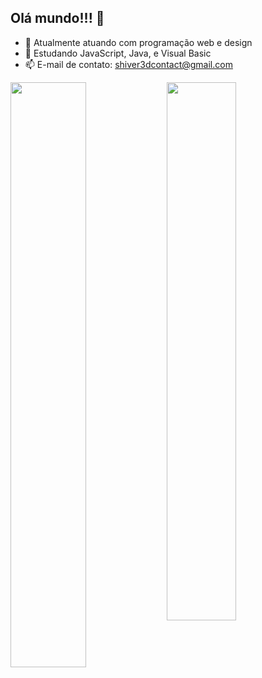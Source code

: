 ## Olá mundo!!! 👋

- 🔭 Atualmente atuando com programação web e design
- 🌱 Estudando JavaScript, Java, e Visual Basic
- 📫 E-mail de contato: shiver3dcontact@gmail.com

<div>
<a href="https://github.com/Shiver3d/github-readme-stats">
  <img width=49% align="left" src="https://github-readme-stats.vercel.app/api?username=Shiver3d&show_icons=true&theme=holi" />
</a>
<a href="https://github.com/Shiver3d/convoychat">
  <img width=47% align="left" src="https://github-readme-stats.vercel.app/api/top-langs?username=Shiver3d&layout=compact&langs_count=8&card_width=320&theme=holi" />
</a>   
</div>
